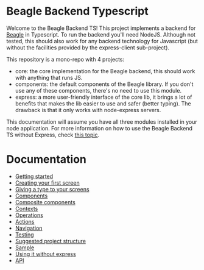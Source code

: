 # Beagle Backend Typescript
Welcome to the Beagle Backend TS! This project implements a backend for [Beagle](todo) in Typescript. To run the
backend you'll need NodeJS. Although not tested, this should also work for any backend technology for Javascript (but
without the facilities provided by the express-client sub-project).

This repository is a mono-repo with 4 projects:
- core: the core implementation for the Beagle backend, this should work with anything that runs JS.
- components: the default components of the Beagle library. If you don't use any of these components, there's no need
to use this module.
- express: a more user-friendly interface of the core lib, it brings a lot of benefits that makes the lib easier to
use and safer (better typing). The drawback is that it only works with node-express servers.

This documentation will assume you have all three modules installed in your node application. For more information
on how to use the Beagle Backend TS without Express, check [this topic](todo).

# Documentation
- [Getting started](todo)
- [Creating your first screen](todo)
- [Giving a type to your screens](todo)
- [Components](todo)
- [Composite components](todo)
- [Contexts](todo)
- [Operations](todo)
- [Actions](todo)
- [Navigation](todo)
- [Testing](todo)
- [Suggested project structure](todo)
- [Sample](todo)
- [Using it without express](todo)
- [API](todo)
